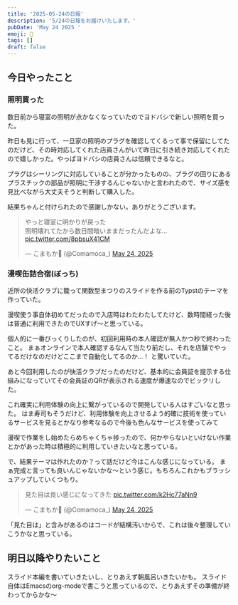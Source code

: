 ```yaml
---
title: '2025-05-24の日報'
description: '5/24の日報をお届けいたします。'
pubDate: 'May 24 2025 '
emoji: 🦊
tags: []
draft: false
---
```


## 今日やったこと

### 照明買った

数日前から寝室の照明が点かなくなっていたのでヨドバシで新しい照明を買った。

昨日も見に行って、一旦家の照明のプラグを確認してくるって事で保留にしてたのだけど、その時対応してくれた店員さんがいて昨日に引き続き対応してくれたので嬉しかった。やっぱヨドバシの店員さんは信頼できるなと。

プラグはシーリングに対応していることが分かったものの、プラグの回りにあるプラスチックの部品が照明に干渉するんじゃないかと言われたので、サイズ感を見比べながら大丈夫そうと判断して購入した。

結果ちゃんと付けられたので感謝しかない。ありがとうございます。

<blockquote class="twitter-tweet"><p lang="ja" dir="ltr">やっと寝室に明かりが戻った<br>照明壊れてたから数日間暗いままだったんだよな… <a href="https://t.co/8pbsuX41CM">pic.twitter.com/8pbsuX41CM</a></p>&mdash; こまもか🦊 (@Comamoca_) <a href="https://twitter.com/Comamoca_/status/1926165819408408995?ref_src=twsrc%5Etfw">May 24, 2025</a></blockquote> <script async src="https://platform.twitter.com/widgets.js" charset="utf-8"></script>

### 漫喫缶詰合宿(ぼっち)

近所の快活クラブに籠って関数型まつりのスライドを作る前のTypstのテーマを作っていた。

漫喫使う事自体初めてだったので入店時はわたわたしてたけど、数時間経った後は普通に利用できたのでUXすげ〜と思っている。

個人的に一番びっくりしたのが、初回利用時の本人確認が無人かつ秒で終わったこと。
まぁオンラインで本人確認するなんて当たり前だし、それを店舗でやってるだけなのだけどここまで自動化してるのか...！
と驚いていた。

あと今回利用したのが快活クラブだったのだけど、基本的に会員証を提示する仕組みになっていてその会員証のQRが表示される速度が爆速なのでビックリした。

これ確実に利用体験の向上に繋がっているので開発している人はすごいなと思った。
はま寿司もそうだけど、利用体験を向上させるよう的確に技術を使っているサービスを見るとかなり参考なるので今後も色んなサービスを使ってみて

漫喫で作業をし始めたらめちゃくちゃ捗ったので、何かやらないといけない作業とかがあった時は積極的に利用していきたいなと思っている。

で、結果テーマは作れたのか？って話だけど今はこんな感じになっている。
まぁ完成と言っても良いんじゃないかな〜という感じ。もちろんこれかもブラッシュアップしていくつもり。

<blockquote class="twitter-tweet" data-media-max-width="560"><p lang="ja" dir="ltr">見た目は良い感じになってきた <a href="https://t.co/k2Hc77aNn9">pic.twitter.com/k2Hc77aNn9</a></p>&mdash; こまもか🦊 (@Comamoca_) <a href="https://twitter.com/Comamoca_/status/1926340792538325077?ref_src=twsrc%5Etfw">May 24, 2025</a></blockquote> <script async src="https://platform.twitter.com/widgets.js" charset="utf-8"></script>

「見た目は」と含みがあるのはコードが結構汚いからで、これは後々整理していこうかなと思っている。

## 明日以降やりたいこと

スライド本編を書いていきたいし、とりあえず朝風呂いきたいかも。
スライド自体はEmacsのorg-modeで書こうと思っているので、とりあえずその準備が終わってからかな〜

